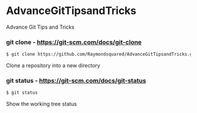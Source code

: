 # AdvanceGitTipsandTricks
Advance Git Tips and Tricks

### git clone - https://git-scm.com/docs/git-clone

```sh
$ git clone https://github.com/Raymondsquared/AdvanceGitTipsandTricks.git
```

Clone a repository into a new directory

### git status - https://git-scm.com/docs/git-status

```sh
$ git status
```

Show the working tree status
